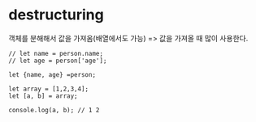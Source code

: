 # destructuring

객체를 분해해서 값을 가져옴(배열에서도 가능) => 값을 가져올 때 많이 사용한다.


```
// let name = person.name;
// let age = person['age'];

let {name, age} =person;

let array = [1,2,3,4];
let [a, b] = array;

console.log(a, b); // 1 2
```
